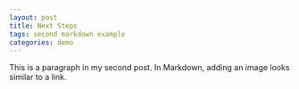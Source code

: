```yaml
---
layout: post
title: Next Steps
tags: second markdown example
categories: demo
---
```


This is a paragraph in my second post.
In Markdown, adding an image looks similar to a link. 
